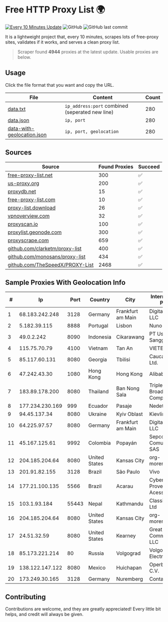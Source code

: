 
# Free HTTP Proxy List 🌍

[![Every 10 Minutes Update](https://github.com/mertguvencli/http-proxy-list/actions/workflows/main.yml/badge.svg?branch=main)](https://github.com/mertguvencli/http-proxy-list/actions/workflows/main.yml)
![GitHub](https://img.shields.io/github/license/mertguvencli/http-proxy-list)
![GitHub last commit](https://img.shields.io/github/last-commit/mertguvencli/http-proxy-list)

It is a lightweight project that, every 10 minutes, scrapes lots of free-proxy sites, validates if it works, and serves a clean proxy list.


> Scraper found **4944** proxies at the latest update. Usable proxies are below.

## Usage

Click the file format that you want and copy the URL.


|File|Content|Count|
|----|-------|-----|
|[data.txt](https://raw.githubusercontent.com/mertguvencli/http-proxy-list/main/proxy-list/data.txt)|`ip_address:port` combined (seperated new line)|280|
|[data.json](https://raw.githubusercontent.com/mertguvencli/http-proxy-list/main/proxy-list/data.json)|`ip, port`|280|
|[data-with-geolocation.json](https://raw.githubusercontent.com/mertguvencli/http-proxy-list/main/proxy-list/data-with-geolocation.json)|`ip, port, geolocation`|280|

## Sources

|Source|Found Proxies|Succeed|
|------|-------------|-------|
|[free-proxy-list.net](https://free-proxy-list.net)|300|✅|
|[us-proxy.org](https://www.us-proxy.org)|200|✅|
|[proxydb.net](http://proxydb.net)|15|✅|
|[free-proxy-list.com](https://free-proxy-list.com/?page=&port=&type%5B%5D=http&type%5B%5D=https&up_time=0&search=Search)|10|✅|
|[proxy-list.download](https://www.proxy-list.download/HTTP)|26|✅|
|[vpnoverview.com](https://vpnoverview.com/privacy/anonymous-browsing/free-proxy-servers)|32|✅|
|[proxyscan.io](https://www.proxyscan.io)|100|✅|
|[proxylist.geonode.com](https://proxylist.geonode.com/api/proxy-list?limit=300&page=1&sort_by=lastChecked&sort_type=desc&protocols=http,https)|300|✅|
|[proxyscrape.com](https://api.proxyscrape.com/v2/?request=displayproxies&protocol=http&timeout=10000&country=all&ssl=all&anonymity=all)|659|✅|
|[github.com/clarketm/proxy-list](https://raw.githubusercontent.com/clarketm/proxy-list/master/proxy-list-raw.txt)|400|✅|
|[github.com/monosans/proxy-list](https://raw.githubusercontent.com/monosans/proxy-list/main/proxies/http.txt)|434|✅|
|[github.com/TheSpeedX/PROXY-List](https://raw.githubusercontent.com/TheSpeedX/PROXY-List/master/http.txt)|2468|✅|


## Sample Proxies With Geolocation Info

|#|Ip|Port|Country|City|Internet Service Provider|
|-|--|----|-------|----|-------------------------|
|1|68.183.242.248|3128|Germany|Frankfurt am Main|DigitalOcean, LLC|
|2|5.182.39.115|8888|Portugal|Lisbon|Nuno Felgueiras|
|3|49.0.2.242|8090|Indonesia|Cikarawang|PT Usaha Adi Sanggoro|
|4|115.75.70.79|4100|Vietnam|Tan An|VIETELxdsl|
|5|85.117.60.131|8080|Georgia|Tbilisi|Caucasus Online Ltd.|
|6|47.242.43.30|1080|Hong Kong|Hong Kong|Alibaba.com LLC|
|7|183.89.178.200|8080|Thailand|Ban Nong Sala|Triple T Broadband Public Company Limited|
|8|177.234.230.169|999|Ecuador|Pasaje|Nedetel S.A.|
|9|94.45.137.34|8080|Ukraine|Kyiv Oblast|Kievline LLC|
|10|64.225.97.57|8080|Germany|Frankfurt am Main|DigitalOcean, LLC|
|11|45.167.125.61|9992|Colombia|Popayán|Sepcom Comunicaciones SAS|
|12|204.185.204.64|8080|United States|Kansas City|org-morenet.more.net|
|13|201.91.82.155|3128|Brazil|São Paulo|Vivo|
|14|177.21.100.135|5566|Brazil|Acarau|Cyber Info Provedor de Acesso LTDA ME|
|15|103.1.93.184|55443|Nepal|Kathmandu|Classic Tech Pvt. Ltd|
|16|204.185.204.64|8080|United States|Kansas City|org-morenet.more.net|
|17|24.51.32.59|8080|United States|Kearney|Great Plains Communications LLC|
|18|85.173.221.214|80|Russia|Volgograd|Volgograd Electro Svyaz|
|19|138.122.147.122|8080|Mexico|Huichapan|Operbes, S.A. de C.V.|
|20|173.249.30.165|3128|Germany|Nuremberg|Contabo GmbH|



## Contributing

Contributions are welcome, and they are greatly appreciated! Every
little bit helps, and credit will always be given.

